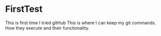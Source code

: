 # FirstTest
This is first time I tried gitHub
This is where I can keep my git commands. How they execute and their functionality.
